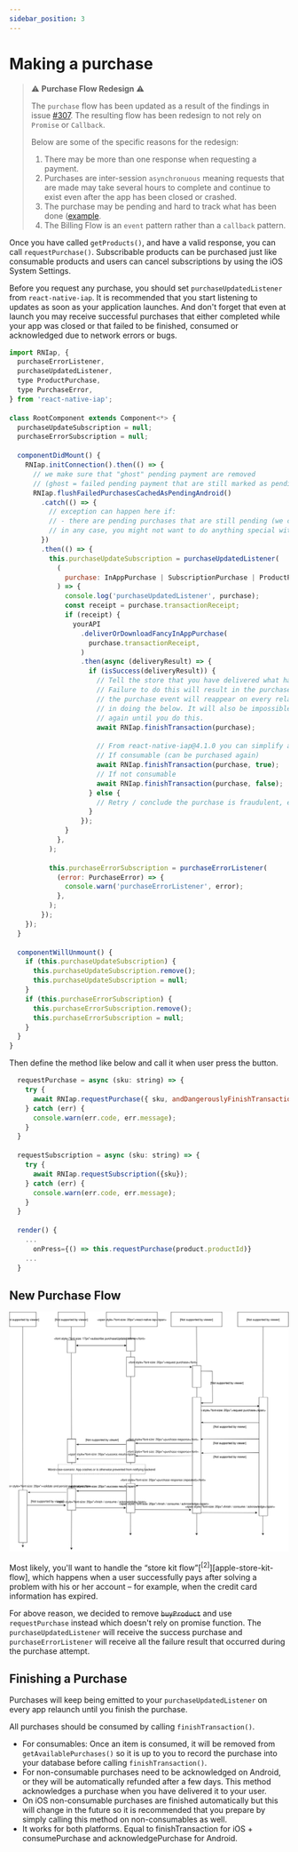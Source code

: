 ```yaml
---
sidebar_position: 3
---
```


# Making a purchase

> :warning: **Purchase Flow Redesign** :warning:
>
> The `purchase` flow has been updated as a result of the findings in issue [#307](https://github.com/dooboolab/react-native-iap/issues/307).
> The resulting flow has been redesign to not rely on `Promise` or `Callback`.
>
> Below are some of the specific reasons for the redesign:
>
> 1. There may be more than one response when requesting a payment.
> 2. Purchases are inter-session `asynchronuous` meaning requests that are made may take several hours to complete and continue to exist even after the app has been closed or crashed.
> 3. The purchase may be pending and hard to track what has been done ([example](https://github.com/dooboolab/react-native-iap/issues/307).
> 4. The Billing Flow is an `event` pattern rather than a `callback` pattern.

Once you have called `getProducts()`, and have a valid response, you can call `requestPurchase()`. Subscribable products can be purchased just like consumable products and users can cancel subscriptions by using the iOS System Settings.

Before you request any purchase, you should set `purchaseUpdatedListener` from `react-native-iap`. It is recommended that you start listening to updates as soon as your application launches. And don't forget that even at launch you may receive successful purchases that either completed while your app was closed or that failed to be finished, consumed or acknowledged due to network errors or bugs.

```javascript
import RNIap, {
  purchaseErrorListener,
  purchaseUpdatedListener,
  type ProductPurchase,
  type PurchaseError,
} from 'react-native-iap';

class RootComponent extends Component<*> {
  purchaseUpdateSubscription = null;
  purchaseErrorSubscription = null;

  componentDidMount() {
    RNIap.initConnection().then(() => {
      // we make sure that "ghost" pending payment are removed
      // (ghost = failed pending payment that are still marked as pending in Google's native Vending module cache)
      RNIap.flushFailedPurchasesCachedAsPendingAndroid()
        .catch(() => {
          // exception can happen here if:
          // - there are pending purchases that are still pending (we can't consume a pending purchase)
          // in any case, you might not want to do anything special with the error
        })
        .then(() => {
          this.purchaseUpdateSubscription = purchaseUpdatedListener(
            (
              purchase: InAppPurchase | SubscriptionPurchase | ProductPurchase,
            ) => {
              console.log('purchaseUpdatedListener', purchase);
              const receipt = purchase.transactionReceipt;
              if (receipt) {
                yourAPI
                  .deliverOrDownloadFancyInAppPurchase(
                    purchase.transactionReceipt,
                  )
                  .then(async (deliveryResult) => {
                    if (isSuccess(deliveryResult)) {
                      // Tell the store that you have delivered what has been paid for.
                      // Failure to do this will result in the purchase being refunded on Android and
                      // the purchase event will reappear on every relaunch of the app until you succeed
                      // in doing the below. It will also be impossible for the user to purchase consumables
                      // again until you do this.
                      await RNIap.finishTransaction(purchase);

                      // From react-native-iap@4.1.0 you can simplify above `method`. Try to wrap the statement with `try` and `catch` to also grab the `error` message.
                      // If consumable (can be purchased again)
                      await RNIap.finishTransaction(purchase, true);
                      // If not consumable
                      await RNIap.finishTransaction(purchase, false);
                    } else {
                      // Retry / conclude the purchase is fraudulent, etc...
                    }
                  });
              }
            },
          );

          this.purchaseErrorSubscription = purchaseErrorListener(
            (error: PurchaseError) => {
              console.warn('purchaseErrorListener', error);
            },
          );
        });
    });
  }

  componentWillUnmount() {
    if (this.purchaseUpdateSubscription) {
      this.purchaseUpdateSubscription.remove();
      this.purchaseUpdateSubscription = null;
    }
    if (this.purchaseErrorSubscription) {
      this.purchaseErrorSubscription.remove();
      this.purchaseErrorSubscription = null;
    }
  }
}
```

Then define the method like below and call it when user press the button.

```javascript
  requestPurchase = async (sku: string) => {
    try {
      await RNIap.requestPurchase({ sku, andDangerouslyFinishTransactionAutomaticallyIOS: false });
    } catch (err) {
      console.warn(err.code, err.message);
    }
  }

  requestSubscription = async (sku: string) => {
    try {
      await RNIap.requestSubscription({sku});
    } catch (err) {
      console.warn(err.code, err.message);
    }
  }

  render() {
    ...
      onPress={() => this.requestPurchase(product.productId)}
    ...
  }
```

## New Purchase Flow

![purchase-flow-sequence](../../static/img/react-native-iapv3.svg)

Most likely, you'll want to handle the “store kit flow”[<sup>\[2\]</sup>][apple-store-kit-flow],
which happens when a user successfully pays after solving a problem with his or her account – for example, when the credit card information has expired.

For above reason, we decided to remove ~~`buyProduct`~~ and use `requestPurchase` instead which doesn't rely on promise function. The `purchaseUpdatedListener` will receive the success purchase and `purchaseErrorListener` will receive all the failure result that occurred during the purchase attempt.

## Finishing a Purchase

Purchases will keep being emitted to your `purchaseUpdatedListener` on every app relaunch until you finish the purchase.

All purchases should be consumed by calling `finishTransaction()`.

- For consumables: Once an item is consumed, it will be removed from `getAvailablePurchases()` so it is up to you to record the purchase into your database before calling `finishTransaction()`.
- For non-consumable purchases need to be acknowledged on Android, or they will be automatically refunded after a few days. This method acknowledges a purchase when you have delivered it to your user.
- On iOS non-consumable purchases are finished automatically but this will change in the future so it is recommended that you prepare by simply calling this method on non-consumables as well.
- It works for both platforms. Equal to finishTransaction for iOS + consumePurchase and acknowledgePurchase for Android.
